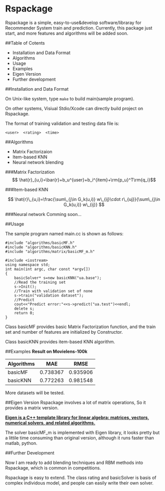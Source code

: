 <script type="text/x-mathjax-config">
  MathJax.Hub.Config({tex2jax: {inlineMath: [['$','$'], ['\\(','\\)']]}});
</script>
<script type="text/javascript"
  src="http://cdn.mathjax.org/mathjax/latest/MathJax.js?config=TeX-AMS-MML_HTMLorMML">
</script>
# Rspackage
Rspackage is a simple, easy-to-use&develop software/libraray for Recommender System train and prediction. Currently, this package just start, and more features and algorithms will be added soon.

##Table of Cotents

- Installation and Data Format
- Algorithms
- Usage
- Examples
- Eigen Version
- Further development

##Installation and Data Format

On Unix-like system, type `make` to build main(sample program).

On other systems, Visiual Stdio/Xcode can directly build project on Rspackage.

The format of training validation and testing data file is:

```<user>  <rating>  <time>```

##Algorithms

- Matrix Factorizaion
- Item-based KNN
- Neural network blending

###Matrix Factorization
$$ \hat{r}_{u,i}=\bar{r}+b_u^{user}+b_i^{item}+\rm{p_u}^T\rm{q_i}$$

###Item-based KNN

$$ \hat{r}\_{u,i}=\frac{\sum\_{j\in G_k(u,i)} w\_{ij}\cdot r\_{uj}}{\sum\_{j\in G_k(u,i)} w\_{ij}}  $$

###Neural network
Comming soon...

##Usage

The sample program named main.cc is shown as follows:

```
#include "algorithms/basicMF.h"
#include "algorithms/basicKNN.h"
#include "algorithms/matrix/basicMF_m.h"

#include <iostream>
using namespace std;
int main(int argc, char const *argv[])
{
	basicSolver* s=new basicKNN("ua.base");
	//Read the training set
	s->Init();
	//Train with validation set of none
	s->train("validation dataset");
	//Predict
	cout<<"Predict error:"<<s->predict("ua.test")<<endl;
	delete s;
	return 0;
}
```

Class basicMF provides basic Matrix Factorization function, and the train set and number of features are initialized by Constructor.

Class basicKNN provides item-based KNN algorithm.

##Examples
__Result on Movielens-100k__

Algorithms   | MAE           | RMSE
------------ | ------------- | ------------
basicMF      | 0.738367      | 0.935906 
basicKNN     | 0.772263      | 0.981548 

More datasets will be tested.

##Eigen Version
Rspackage involves a lot of matrix operations, So it provides a matrix version.

[**Eigen is a C++ template library for linear algebra: matrices, vectors, numerical solvers, and related algorithms.**](http://eigen.tuxfamily.org/index.php?title=Main_Page)

The solver basicMF_m is implemented with Eigen library, it looks pretty but a littile time consuming than original version, although it runs faster than matlab, python.

##Further Development

Now I am ready to add blending techniques and RBM methods into Rspackage, which is common in competitions. 

Rspackage is easy to extend. The class rating and basicSolver is basis of complex individous model, and people can easily write their own solver.

